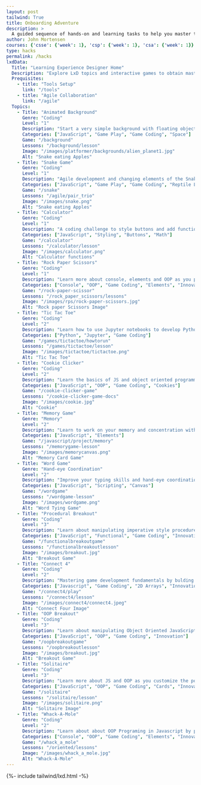 ```yaml
---
layout: post
tailwind: True
title: Onboarding Adventure
description: >
  A guided sequence of hands-on and learning tasks to help you master the frameworks that power our course.
author: John Mortensen
courses: {'csse': {'week': 1}, 'csp': {'week': 1}, 'csa': {'week': 1}}
type: hacks
permalink: /hacks
lxdData:
  Title: "Learning Experience Designer Home"
  Description: "Explore LxD topics and interactive games to obtain mastery in key oboarding topics... collaboration, design thinking, coding skills, etc."
  Prequisites:
    - title: "Tools Setup"
      link: "/tools"
    - title: "Agile Collaboration"
      link: "/agile"
  Topics:
    - Title: "Animated Background"
      Genre: "Coding"
      Level: "1"
      Description: "Start a very simple background with floating object.  Then think about possibilities."
      Categories: ["JavaScript", "Game Play", "Game Coding", "Space"]
      Game: "/background"
      Lessons: "/background/lesson"
      Image: "/images/platformer/backgrounds/alien_planet1.jpg"
      Alt: "Snake eating Apples"
    - Title: "Snake Game"
      Genre: "Coding"
      Level: "1"
      Description: "Agile development and changing elements of the Snake game."
      Categories: ["JavaScript", "Game Play", "Game Coding", "Reptile Life"]
      Game: "/snake"
      Lessons: "/agile/pair_trio"
      Image: "/images/snake.png"
      Alt: "Snake eating Apples"
    - Title: "Calculator"
      Genre: "Coding"
      Level: "1"
      Description: "A coding challenge to style buttons and add functions to a Calculator."
      Categories: ["JavaScript", "Styling", "Buttons", "Math"]
      Game: "/calculator"
      Lessons: "/calculator/lesson"
      Image: "/images/calculator.png"
      Alt: "Calculator functions"
    - Title: "Rock Paper Scissors"
      Genre: "Coding"
      Level: "1"
      Description: "Learn more about console, elements and OOP as you play with Rock Paper Scissors."
      Categories: ["Console", "OOP", "Game Coding", "Elements", "Innovation"]
      Game: "/rock-paper-scissor"
      Lessons: "/rock_paper_scissors/lessons"
      Image: "/images/rps/rock-paper-scissors.jpg"
      Alt: "Rock paper Scissors Image"
    - Title: "Tic Tac Toe"
      Genre: "Coding"
      Level: "2"
      Description: "Learn how to use Jupyter notebooks to develop Python projects. "
      Categories: ["Python", "Jupyter", "Game Coding"]
      Game: "/games/tictactoe/howtorun"
      Lessons: "/games/tictactoe/lesson"
      Image: "/images/tictactoe/tictactoe.png"
      Alt: "Tic Tac Toe"
    - Title: "Cookie Clicker"
      Genre: "Coding"
      Level: "2"
      Description: "Learn the basics of JS and object oriented programming as you dive deep into the world of game coding. "
      Categories: ["JavaScript", "OOP", "Game Coding", "Cookies"]
      Game: "/cookie-clicker-game"
      Lessons: "/cookie-clicker-game-docs"
      Image: "/images/cookie.jpg"
      Alt: "Cookie"
    - Title: "Memory Game"
      Genre: "Memory"
      Level: "2"
      Description: "Learn to work on your memory and concentration with this fun card matching game."
      Categories: ["JavaScript", "Elements"]
      Game: "/javascript/project/memory"
      Lessons: "/memorygame-lesson"
      Image: "/images/memorycanvas.png"
      Alt: "Memory Card Game"
    - Title: "Word Game"
      Genre: "Hand-eye Coordination"
      Level: "2"
      Description: "Improve your typing skills and hand-eye coordination with this engaging word game."
      Categories: ["JavaScript", "Scripting", "Canvas"]
      Game: "/wordgame"
      Lessons: "/wordgame-lesson"
      Image: "/images/wordgame.png"
      Alt: "Word Tying Game"
    - Title: "Procedural Breakout"
      Genre: "Coding"
      Level: "3"
      Description: "Learn about manipulating imperative style procedures JavaScript by playing breakout."
      Categories: ["JavaScript", "Functional", "Game Coding", "Innovation"]
      Game: "/functionalbreakoutgame"
      Lessons: "/functionalbreakoutlesson"
      Image: "/images/breakout.jpg"
      Alt: "Breakout Game"
    - Title: "Connect 4"
      Genre: "Coding"
      Level: "2"
      Description: "Mastering game development fundamentals by bulding and understaning Connect 4's core mechanics."
      Categories: ["Javascript", "Game Coding", "2D Arrays", "Innovation"]
      Game: "/connect4/play"
      Lessons: "/connect4/lesson"
      Image: "/images/connect4/connect4.jpeg"
      Alt: "Connect Four Image"
    - Title: "OOP Breakout"
      Genre: "Coding"
      Level: "3"
      Description: "Learn about manipulating Object Oriented JavaScript by playing breakout."
      Categories: ["JavaScript", "OOP", "Game Coding", "Innovation"]
      Game: "/oopbreakoutgame"
      Lessons: "/oopbreakoutlesson"
      Image: "/images/breakout.jpg"
      Alt: "Breakout Game"
    - Title: "Solitaire"
      Genre: "Coding"
      Level: "3"
      Description: "Learn more about JS and OOP as you customize the popular card game solitaire."
      Categories: ["JavaScript", "OOP", "Game Coding", "Cards", "Innovation"]
      Game: "/solitaire"
      Lessons: "/solitaire/lesson"
      Image: "/images/solitaire.png"
      Alt: "Solitaire Image"
    - Title: "Whack-A-Mole"
      Genre: "Coding"
      Level: "2"
      Description: "Learn about about OOP Programing in Javascript by playing Whack a Mole."
      Categories: ["Console", "OOP", "Game Coding", "Elements", "Innovation"]
      Game: "/whack_a_mole"
      Lessons: "/oriented/lessons"
      Image: "/images/whack_a_mole.jpg"
      Alt: "Whack-A-Mole"
---
```

{%- include tailwind/lxd.html -%}
